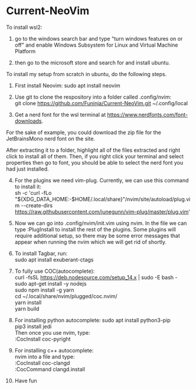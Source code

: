 # Current-NeoVim

To install wsl2:
1. go to the windows search bar and type "turn windows features on or off" and
enable Windows Subsystem for Linux and Virtual Machine Platform

2. then go to the microsoft store and search for and install ubuntu.

To install my setup from scratch in ubuntu, do the following steps.

1. First install Neovim:
  sudo apt install neovim
  
2. Use git to clone the respository into a folder called .config/nvim:<br/>
git clone https://github.com/Funinja/Current-NeoVim.git ~/.config/local

3. Get a nerd font for the wsl terminal at https://www.nerdfonts.com/font-downloads.

For the sake of example, you could download the zip file for the JetBrainsMono nerd font on the site.

After extracting it to a folder, highlight all of the files extracted and right click to install all of them.
Then, if you right click your terminal and select properties then go to font, you should be able to select the nerd font you had just installed.

4. For the plugins we need vim-plug. Currently, we can use this command to install it:<br/>
sh -c 'curl -fLo "${XDG_DATA_HOME:-$HOME/.local/share}"/nvim/site/autoload/plug.vim --create-dirs \
       https://raw.githubusercontent.com/junegunn/vim-plug/master/plug.vim'
       
5. Now we can go into .config/nvim/init.vim using nvim. In the file we can type :PlugInstall to install the rest of the plugins.
Some plugins will require additional setup, so there may be some error messages that appear when running the nvim which we will get rid of shortly.

6. To install Tagbar, run:<br/>
sudo apt install exuberant-ctags

7. To fully use COC(autocomplete):<br/>
curl -fsSL https://deb.nodesource.com/setup_14.x | sudo -E bash -<br/>
sudo apt-get install -y nodejs<br/>
sudo npm install -g yarn<br/>
cd ~/.local/share/nvim/plugged/coc.nvim/<br/>
yarn install<br/>
yarn build<br/>

8. For installing python autocomplete:
sudo apt install python3-pip<br/>
pip3 install jedi<br/>
Then once you use nvim, type:<br/>
:CocInstall coc-pyright<br/>

9. For installing c++ autocomplete:<br/>
nvim into a file and type:<br/>
:CocInstall coc-clangd<br/>
:CocCommand clangd.install<br/>

10. Have fun

